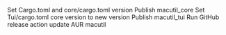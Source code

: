 Set Cargo.toml and core/cargo.toml version
Publish macutil_core
Set Tui/cargo.toml core version to new version
Publish macutil_tui
Run GitHub release action
update AUR macutil
